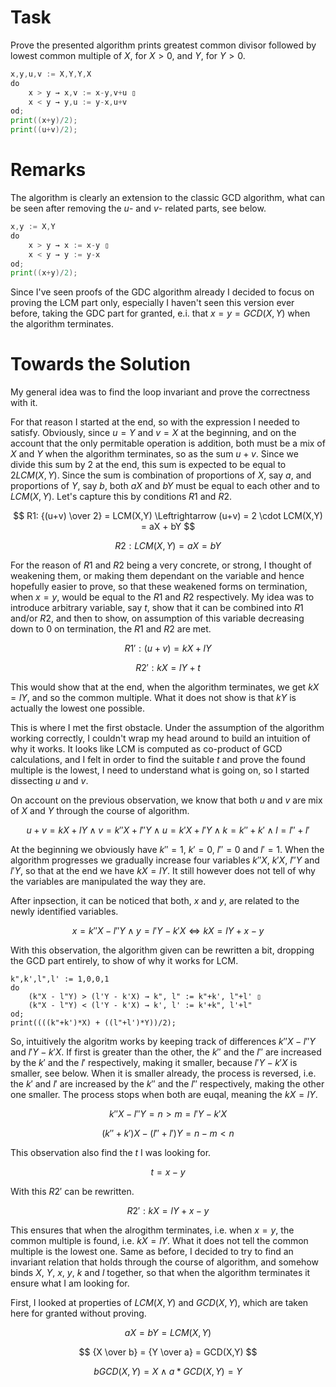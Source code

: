 # Task

Prove the presented algorithm prints greatest common divisor followed by lowest common multiple of $X$, for $X > 0$, and $Y$, for $Y > 0$.

```go
x,y,u,v := X,Y,Y,X
do
    x > y → x,v := x-y,v+u ▯
    x < y → y,u := y-x,u+v
od;
print((x+y)/2);
print((u+v)/2);
```

# Remarks

The algorithm is clearly an extension to the classic GCD algorithm, what can be seen after removing the $u$- and $v$- related parts, see below.

```go
x,y := X,Y
do
    x > y → x := x-y ▯
    x < y → y := y-x
od;
print((x+y)/2);
```

Since I've seen proofs of the GDC algorithm already I decided to focus on proving the LCM part only, especially I haven't seen this version ever before, taking the GDC part for granted, e.i. that $x = y = GCD(X,Y)$ when the algorithm terminates.


# Towards the Solution

My general idea was to find the loop invariant and prove the correctness with it.

For that reason I started at the end, so with the expression I needed to satisfy. Obviously, since $u = Y$ and $v = X$ at the beginning, and on the account that the only permitable operation is addition, both must be a mix of $X$ and $Y$ when the algorithm terminates, so as the sum $u + v$. Since we divide this sum by 2 at the end, this sum is expected to be equal to $2LCM(X,Y)$. Since the sum is combination of proportions of $X$, say $a$, and proportions of $Y$, say $b$, both $aX$ and $bY$ must be equal to each other and to $LCM(X,Y)$. Let's capture this by conditions $R1$ and $R2$.

$$
R1: {(u+v) \over 2} = LCM(X,Y) \Leftrightarrow (u+v) = 2 \cdot LCM(X,Y) = aX + bY
$$

$$
R2: LCM(X,Y) = aX = bY
$$

For the reason of $R1$ and $R2$ being a very concrete, or strong, I thought of weakening them, or making them dependant on the variable and hence hopefully easier to prove, so that these weakened forms on termination, when $x=y$, would be equal to the $R1$ and $R2$ respectively. My idea was to introduce arbitrary variable, say $t$, show that it can be combined into $R1$ and/or $R2$, and then to show, on assumption of this variable decreasing down to 0 on termination, the $R1$ and $R2$ are met.

$$
R1': (u+v) = kX + lY
$$

$$
R2': kX = lY + t
$$

This would show that at the end, when the algorithm terminates, we get $kX = lY$, and so the common multiple. What it does not show is that $kY$ is actually the lowest one possible.

This is where I met the first obstacle. Under the assumption of the algorithm working correctly, I couldn't wrap my head around to build an intuition of why it works. It looks like LCM is computed as co-product of GCD calculations, and I felt in order to find the suitable $t$ and prove the found multiple is the lowest, I need to understand what is going on, so I started dissecting $u$ and $v$.

On account on the previous observation, we know that both $u$ and $v$ are mix of $X$ and $Y$ through the course of algorithm.

$$
u + v = kX + lY
\land
v = k''X + l''Y \land u = k'X + l'Y
\land
k = k'' + k' \land l = l'' + l'
$$

At the beginning we obviously have $k'' = 1$, $k' = 0$, $l'' = 0$ and $l' = 1$. When the algorithm progresses we gradually increase four variables $k''X$, $k'X$, $l''Y$ and $l'Y$, so that at the end we have $kX = lY$. It still however does not tell of why the variables are manipulated the way they are.

After inpsection, it can be noticed that both, $x$ and $y$, are related to the newly identified variables.

$$
x = k''X - l''Y \land y = l'Y - k'X \Leftrightarrow kX = lY + x - y
$$

With this observation, the algorithm given can be rewritten a bit, dropping the GCD part entirely, to show of why it works for LCM.

```text
k",k',l",l' := 1,0,0,1
do
    (k"X - l"Y) > (l'Y - k'X) → k", l" := k"+k', l"+l' ▯
    (k"X - l"Y) < (l'Y - k'X) → k', l' := k'+k", l'+l"
od;
print((((k"+k')*X) + ((l"+l')*Y))/2);
```

So, intuitively the algoritm works by keeping track of differences $k''X - l''Y$ and $l'Y - k'X$. If first is greater than the other, the $k''$ and the $l''$ are increased by the $k'$ and the $l'$ respectively, making it smaller, because $l'Y - k'X$ is smaller, see below.
When it is smaller already, the process is reversed, i.e. the $k'$ and $l'$ are increased by the $k''$ and the $l''$ respectively, making the other one smaller. The process stops when both are euqal, meaning the $kX = lY$.

$$
k''X - l''Y = n > m = l'Y - k'X
$$

$$
(k'' + k')X - (l'' + l')Y = n - m < n
$$

This observation also find the $t$ I was looking for.

$$
t = x - y
$$

With this $R2'$ can be rewritten.

$$
R2': kX = lY + x - y
$$

This ensures that when the alrogithm terminates, i.e. when $x = y$, the common multiple is found, i.e. $kX = lY$. What it does not tell the common multiple is the lowest one. Same as before, I decided to try to find an invariant relation that holds through the course of algorithm, and somehow binds $X$, $Y$, $x$, $y$, $k$ and $l$ together, so that when the algorithm terminates it ensure what I am looking for.

First, I looked at properties of $LCM(X,Y)$ and $GCD(X,Y)$, which are taken here for granted without proving.

$$
aX = bY = LCM(X,Y)
$$

$$
{X \over b} = {Y \over a} = GCD(X,Y)
$$

$$
bGCD(X,Y) = X \land  a*GCD(X,Y) = Y
$$
